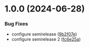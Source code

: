# 1.0.0 (2024-06-28)


### Bug Fixes

* configure semirelease ([9b2f07e](https://github.com/pedro4r/docker-ci-api/commit/9b2f07e806ba961832c79e1ad66a8c38d5e87e95))
* configure semirelease 2 ([fc6e25a](https://github.com/pedro4r/docker-ci-api/commit/fc6e25a2463311921cee066764fe47f8310fb835))
